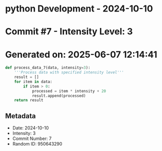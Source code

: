 ﻿# python Development - 2024-10-10
# Commit #7 - Intensity Level: 3
# Generated on: 2025-06-07 12:14:41
```python
def process_data_7(data, intensity=3):
    '''Process data with specified intensity level'''
    result = []
    for item in data:
        if item > 0:
            processed = item * intensity + 20
            result.append(processed)
    return result
```
## Metadata
- Date: 2024-10-10
- Intensity: 3
- Commit Number: 7
- Random ID: 950643290
